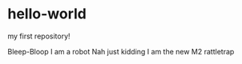 # hello-world
my first repository!

Bleep-Bloop I am a robot
Nah just kidding
I am the new M2 rattletrap
